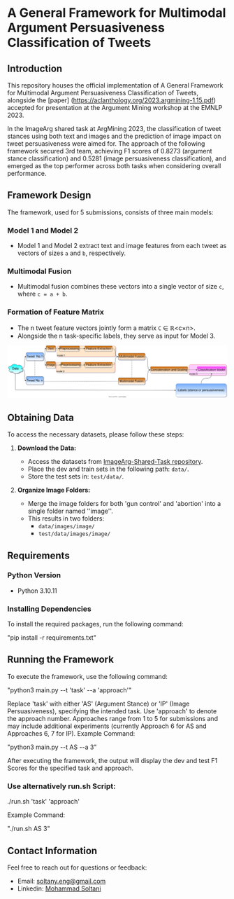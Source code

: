 # A General Framework for Multimodal Argument Persuasiveness Classification of Tweets

## Introduction
This repository houses the official implementation of A General Framework for Multimodal Argument Persuasiveness Classification of Tweets, alongside the [paper] (https://aclanthology.org/2023.argmining-1.15.pdf) accepted for presentation at the Argument Mining workshop at the EMNLP 2023.

In the ImageArg shared task at ArgMining 2023, the classification of tweet stances using both text and images and the prediction of image impact on tweet persuasiveness were aimed for. The approach of the following framework secured 3rd team, achieving F1 scores of 0.8273 (argument stance classification) and 0.5281 (image persuasiveness classification), and emerged as the top performer across both tasks when considering overall performance.

## Framework Design

The framework, used for 5 submissions, consists of three main models:

### Model 1 and Model 2
- Model 1 and Model 2 extract text and image features from each tweet as vectors of sizes `a` and `b`, respectively.

### Multimodal Fusion
- Multimodal fusion combines these vectors into a single vector of size `c`, where `c = a + b`.

### Formation of Feature Matrix
- The n tweet feature vectors jointly form a matrix `C` ∈ ℝ<c×n>.
- Alongside the n task-specific labels, they serve as input for Model 3.
  
![Framework Design](framework.svg)

## Obtaining Data

To access the necessary datasets, please follow these steps:

1. **Download the Data:**
    - Access the datasets from [ImageArg-Shared-Task repository](https://github.com/ImageArg/ImageArg-Shared-Task).
    - Place the dev and train sets in the following path: `data/`.
    - Store the test sets in: `test/data/`.

2. **Organize Image Folders:**
    - Merge the image folders for both 'gun control' and 'abortion' into a single folder named ''image''.
    - This results in two folders:
        - `data/images/image/`
        - `test/data/images/image/`
## Requirements

### Python Version
- Python 3.10.11

### Installing Dependencies
To install the required packages, run the following command:

"pip install -r requirements.txt"

## Running the Framework

To execute the framework, use the following command:

"python3 main.py --t 'task' --a 'approach'"

Replace 'task' with either 'AS' (Argument Stance) or 'IP' (Image Persuasiveness), specifying the intended task.
Use 'approach' to denote the approach number. Approaches range from 1 to 5 for submissions and may include additional experiments (currently Approach 6 for AS and Approaches 6, 7 for IP).
Example Command:

"python3 main.py --t AS --a 3"

After executing the framework, the output will display the dev and test F1 Scores for the specified task and approach.

### Use alternatively run.sh Script:

./run.sh 'task' 'approach'

Example Command:

"./run.sh AS 3"


## Contact Information

Feel free to reach out for questions or feedback:

- Email: soltany.eng@gmail.com
- Linkedin: [Mohammad Soltani](http://www.linkedin.com/in/mohammad-soltani-a1a27851)

